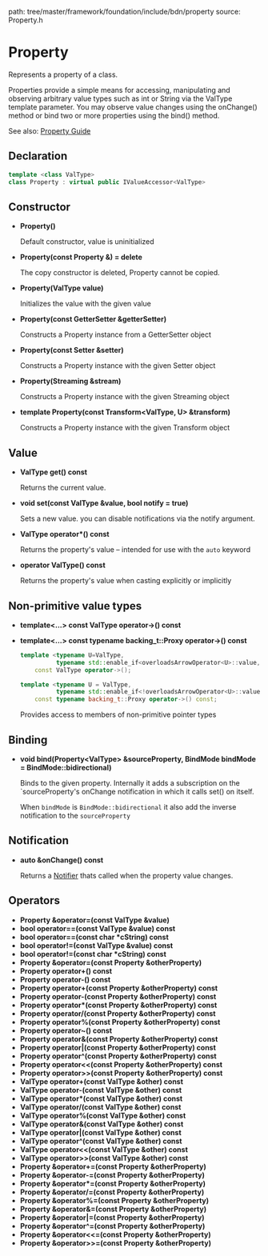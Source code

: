 path: tree/master/framework/foundation/include/bdn/property
source: Property.h

# Property

Represents a property of a class.

Properties provide a simple means for accessing, manipulating and observing arbitrary value types such as int or String via the ValType
template parameter. You may observe value changes using the onChange() method or bind two or more properties using the bind() method.

See also: [Property Guide](../../../guides/foundation/properties.md)

## Declaration

```C++
template <class ValType> 
class Property : virtual public IValueAccessor<ValType>
```

## Constructor

* **Property()**

	Default constructor, value is uninitialized

* **Property(const Property &) = delete**

	The copy constructor is deleted, Property cannot be copied.

* **Property(ValType value)**

	Initializes the value with the given value

* **Property(const GetterSetter<ValType> &getterSetter)**

	Constructs a Property instance from a GetterSetter object 

* **Property(const Setter<ValType> &setter)**

	Constructs a Property instance with the given Setter object 

* **Property(Streaming &stream)**

	Constructs a Property instance with the given Streaming object

* **template <class U> Property(const Transform<ValType, U> &transform)**

	Constructs a Property instance with the given Transform object


## Value

* **ValType get() const**

	Returns the current value.

* **void set(const ValType &value, bool notify = true)**

	Sets a new value. you can disable notifications via the notify argument.

* **ValType operator\*() const**

	Returns the property's value – intended for use with the `auto` keyword

* **operator ValType() const**

	Returns the property's value when casting explicitly or implicitly

## Non-primitive value types

* **template<...> const ValType operator-\>() const**
* **template<...> const typename backing_t::Proxy operator-\>() const**

	```c++
	template <typename U=ValType, 
			  typename std::enable_if<overloadsArrowOperator<U>::value, int>::type = 0>
		const ValType operator->();
    
    template <typename U = ValType, 
    		  typename std::enable_if<!overloadsArrowOperator<U>::value, int>::type = 0>
    	const typename backing_t::Proxy operator->() const;
	```

	Provides access to members of non-primitive pointer types

## Binding

* **void bind(Property<ValType\> &sourceProperty, BindMode bindMode = BindMode::bidirectional)**

	Binds to the given property. Internally it adds a subscription on the `sourceProperty's onChange
	notification in which it calls set() on itself.

	When `bindMode` is `BindMode::bidirectional` it also add the inverse notification to the `sourceProperty`

## Notification

* **auto &onChange() const**
	
	Returns a [Notifier](../notifier.md) thats called when the property value changes.

## Operators

* **Property &operator=(const ValType &value)**
* **bool operator==(const ValType &value) const**
* **bool operator==(const char \*cString) const**
* **bool operator!=(const ValType &value) const**
* **bool operator!=(const char \*cString) const**
* **Property &operator=(const Property &otherProperty)**
* **Property operator+() const**
* **Property operator-() const**
* **Property operator+(const Property &otherProperty) const**
* **Property operator-(const Property &otherProperty) const**
* **Property operator\*(const Property &otherProperty) const**
* **Property operator/(const Property &otherProperty) const**
* **Property operator%(const Property &otherProperty) const**
* **Property operator~() const**
* **Property operator&(const Property &otherProperty) const**
* **Property operator|(const Property &otherProperty) const**
* **Property operator^(const Property &otherProperty) const**
* **Property operator<<(const Property &otherProperty) const**
* **Property operator>>(const Property &otherProperty) const**
* **ValType operator+(const ValType &other) const**
* **ValType operator-(const ValType &other) const**
* **ValType operator\*(const ValType &other) const**
* **ValType operator/(const ValType &other) const**
* **ValType operator%(const ValType &other) const**
* **ValType operator&(const ValType &other) const**
* **ValType operator|(const ValType &other) const**
* **ValType operator^(const ValType &other) const**
* **ValType operator<<(const ValType &other) const**
* **ValType operator>>(const ValType &other) const**
* **Property &operator+=(const Property &otherProperty)**
* **Property &operator-=(const Property &otherProperty)**
* **Property &operator\*=(const Property &otherProperty)**
* **Property &operator/=(const Property &otherProperty)**
* **Property &operator%=(const Property &otherProperty)**
* **Property &operator&=(const Property &otherProperty)**
* **Property &operator|=(const Property &otherProperty)**
* **Property &operator^=(const Property &otherProperty)**
* **Property &operator<<=(const Property &otherProperty)**
* **Property &operator>>=(const Property &otherProperty)**
